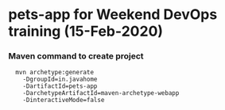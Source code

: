 # pets-app for Weekend DevOps training (15-Feb-2020)

### Maven command to create project

```
  mvn archetype:generate 
	-DgroupId=in.javahome
	-DartifactId=pets-app
	-DarchetypeArtifactId=maven-archetype-webapp
	-DinteractiveMode=false

```
